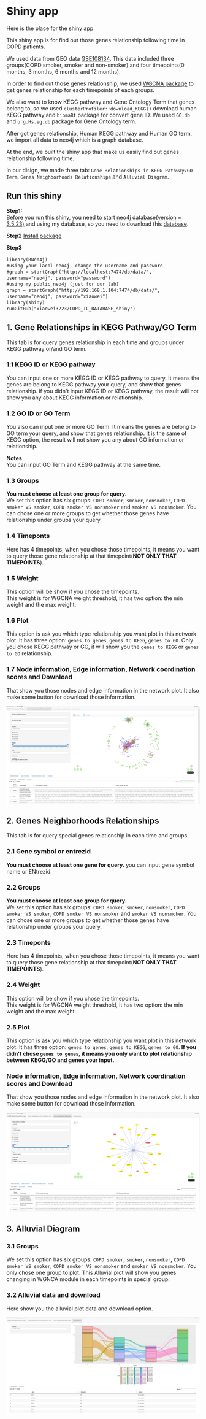 # Shiny app
Here is the place for the shiny app

This shiny app is for find out those genes relationship following time in COPD patients.

We used data from GEO data [GSE108134](https://pmlegacy.ncbi.nlm.nih.gov/geo/query/acc.cgi?acc=GSE108134).
This data included three groups(COPD smoker, smoker and non-smoker) and four timepoints(0 months, 3 months, 6 months and 12 months).

In order to find out those genes relationship, we used [WGCNA package](https://horvath.genetics.ucla.edu/html/CoexpressionNetwork/Rpackages/WGCNA/)
to get genes relationship for each timepoints of each groups.

We also want to know KEGG pathway and Gene Ontology Term that genes belong to, so we used `clusterProfiler::download_KEGG()` download human KEGG pathway and `biomaRt` package for convert gene ID.
We used `GO.db` and `org.Hs.eg.db` package for Gene Ontology term.

After got genes relationship, Human KEGG pathway and Human GO term, we import all data to neo4j which is a graph database.

At the end, we built the shiny app that make us easily find out genes relationship following time.

In our disign, we made three tab: `Gene Relationships in KEGG Pathway/GO Term`, `Genes Neighborhoods Relationships` and `Alluvial Diagram`.

## Run this shiny

**Step1:**   
Before you run this shiny, you need to start [neo4j database(version = 3.5.23)](https://neo4j.com/download-center/#community) and using my database, so you need to download this [database](https://github.com/xiaowei3223/database/raw/master/neo4j_copd_2020.10.30.7z).  

**Step2** [Install package](install_package.R)

**Step3**  
```
library(RNeo4j)
#using your lacol neo4j, change the username and password
#graph = startGraph("http://localhost:7474/db/data/", username="neo4j", password="password")
#using my public neo4j (just for our lab)
graph = startGraph("http://192.168.1.104:7474/db/data/", username="neo4j", password="xiaowei")
library(shiny)
runGitHub("xiaowei3223/COPD_TC_DATABASE_shiny")
```

## 1. Gene Relationships in KEGG Pathway/GO Term
This tab is for query genes relationship in each time and groups under KEGG pathway or/and GO term.

### 1.1 KEGG ID or KEGG pathway
You can input one or more KEGG ID or KEGG pathway to query. It means the genes are belong to KEGG pathway your query, and show that genes relationship.
if you didn't input KEGG ID or KEGG pathway, the result will not show you any about KEGG information or relationship.

### 1.2 GO ID or GO Term
You also can input one or more GO Term. It means the genes are belong to GO term your query, and show that genes relationship.
It is the same of KEGG option, the result will not show you any about GO information or relationship.

**Notes**   
You can input GO Term and KEGG pathway at the same time.


### 1.3 Groups
**You must choose at least one group for query.**  
We set this option has six groups: `COPD smoker`, `smoker`, `nonsmoker`, `COPD smoker VS smoker`, `COPD smoker VS nonsmoker` and `smoker VS nonsmoker`.
You can chose one or more groups to get whether those genes have relationship under groups your query.

### 1.4 Timeponts
Here has 4 timepoints, when you chose those timepoints, it means you want to query those gene relationship at that timepoint(**NOT ONLY THAT TIMEPOINTS**).

### 1.5 Weight
This option will be show if you chose the timepoints.  
This weight is for WGCNA weight threshold, it has two option: the min weight and the max weight.

### 1.6 Plot
This option is ask you which type relationship you want plot in this network plot.
It has three option: `genes to genes`, `genes to KEGG`, `genes to GO`.
Only you chose KEGG pathway or GO, it will show you the `genes to KEGG` or `genes to GO` relationship.


### 1.7 Node information, Edge information, Network coordination scores and Download
That show you those nodes and edge information in the network plot. It also make some button for download those information.

![tab1.png](img/tab1.png)


## 2. Genes Neighborhoods Relationships
This tab is for query special genes relationship in each time and groups.

### 2.1 Gene symbol or entrezid
**You must choose at least one gene for query.** you can input gene symbol name or ENtrezid.  

### 2.2 Groups
**You must choose at least one group for query.**  
We set this option has six groups: `COPD smoker`, `smoker`, `nonsmoker`, `COPD smoker VS smoker`, `COPD smoker VS nonsmoker` and `smoker VS nonsmoker`.
You can chose one or more groups to get whether those genes have relationship under groups your query.

### 2.3 Timeponts
Here has 4 timepoints, when you chose those timepoints, it means you want to query those gene relationship at that timepoint(**NOT ONLY THAT TIMEPOINTS**).

### 2.4 Weight
This option will be show if you chose the timepoints.  
This weight is for WGCNA weight threshold, it has two option: the min weight and the max weight.

### 2.5 Plot
This option is ask you which type relationship you want plot in this network plot.
It has three option: `genes to genes`, `genes to KEGG`, `genes to GO`.
**If you didn't chose `genes to genes`, it means you only want to plot relationship between KEGG/GO and genes your input.**

### Node information, Edge information, Network coordination scores and Download
That show you those nodes and edge information in the network plot. It also make some button for download those information.

![tab2.png](img/tab2.png)


## 3. Alluvial Diagram

### 3.1 Groups
We set this option has six groups: `COPD smoker`, `smoker`, `nonsmoker`, `COPD smoker VS smoker`, `COPD smoker VS nonsmoker` and `smoker VS nonsmoker`.
You only chose one group to plot. This Alluvial plot will show you genes changing in WGNCA module in each timepoints in special group. 

### 3.2 Alluvial data and download
Here show you the alluvial plot data and download option.

![tab3.png](img/tab3.png)
